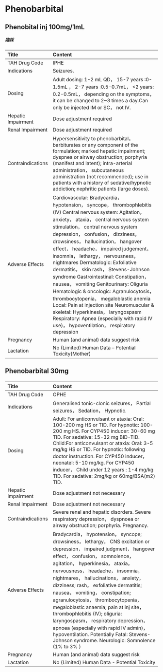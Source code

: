 # Phenobarbital

## Phenobital inj 100mg/1mL

##### 臨採

| Title              | Content                                                                                                                                                                                                                                                                                                                                                                                                                                                                                                                                                                                                                                                                                                                                                                                      |
|:-------------------|:---------------------------------------------------------------------------------------------------------------------------------------------------------------------------------------------------------------------------------------------------------------------------------------------------------------------------------------------------------------------------------------------------------------------------------------------------------------------------------------------------------------------------------------------------------------------------------------------------------------------------------------------------------------------------------------------------------------------------------------------------------------------------------------------|
| TAH Drug Code      | IPHE                                                                                                                                                                                                                                                                                                                                                                                                                                                                                                                                                                                                                                                                                                                                                                                         |
| Indications        | Seizures.                                                                                                                                                                                                                                                                                                                                                                                                                                                                                                                                                                                                                                                                                                                                                                                    |
| Dosing             | Adult dosing: 1-2 mL QD， 15-7 years :0-1.5mL ， 2-7 years :0.5-0.7mL， <2 years: 0.2-0.5mL， depending on the symptoms， it can be changed to 2~3 times a day.Can only be injected IM or SC， not IV.                                                                                                                                                                                                                                                                                                                                                                                                                                                                                                                                                                                       |
| Hepatic Impairment | Dose adjustment required                                                                                                                                                                                                                                                                                                                                                                                                                                                                                                                                                                                                                                                                                                                                                                     |
| Renal Impairment   | Dose adjustment required                                                                                                                                                                                                                                                                                                                                                                                                                                                                                                                                                                                                                                                                                                                                                                     |
| Contraindications  | Hypersensitivity to phenobarbital， barbiturates or any component of the formulation; marked hepatic impairment; dyspnea or airway obstruction; porphyria (manifest and latent); intra-arterial administration， subcutaneous administration (not recommended); use in patients with a history of sedative/hypnotic addiction; nephritic patients (large doses).                                                                                                                                                                                                                                                                                                                                                                                                                             |
| Adverse Effects    | Cardiovascular: Bradycardia， hypotension， syncope， thrombophlebitis (IV) Central nervous system: Agitation， anxiety， ataxia， central nervous system stimulation， central nervous system depression， confusion， dizziness， drowsiness， hallucination， hangover effect， headache， impaired judgement， insomnia， lethargy， nervousness， nightmares Dermatologic: Exfoliative dermatitis， skin rash， Stevens-Johnson syndrome Gastrointestinal: Constipation， nausea， vomiting Genitourinary: Oliguria Hematologic & oncologic: Agranulocytosis， thrombocytopenia， megaloblastic anemia Local: Pain at injection site Neuromuscular & skeletal: Hyperkinesia， laryngospasm Respiratory: Apnea (especially with rapid IV use)， hypoventilation， respiratory depression |
| Pregnancy          | Human (and animal) data suggest risk                                                                                                                                                                                                                                                                                                                                                                                                                                                                                                                                                                                                                                                                                                                                                         |
| Lactation          | No (Limited) Human Data – Potential Toxicity(Mother)                                                                                                                                                                                                                                                                                                                                                                                                                                                                                                                                                                                                                                                                                                                                         |

## Phenobarbital 30mg

##### 

| Title              | Content                                                                                                                                                                                                                                                                                                                                                                                                                                                                                                                                                                                                                                                   |
|:-------------------|:----------------------------------------------------------------------------------------------------------------------------------------------------------------------------------------------------------------------------------------------------------------------------------------------------------------------------------------------------------------------------------------------------------------------------------------------------------------------------------------------------------------------------------------------------------------------------------------------------------------------------------------------------------|
| TAH Drug Code      | OPHE                                                                                                                                                                                                                                                                                                                                                                                                                                                                                                                                                                                                                                                      |
| Indications        | Generalised tonic-clonic seizures， Partial seizures， Sedation， Hypnotic.                                                                                                                                                                                                                                                                                                                                                                                                                                                                                                                                                                               |
| Dosing             | Adult: For anticonvulsant or ataxia: Oral: 100-200 mg HS or TID. For hypnotic: 100-200 mg HS. For CYP450 inducer: 30-60 mg TID. For sedative: 15-32 mg BID-TID. Child:For anticonvulsant or ataxia: Oral: 3-5 mg/kg HS or TID. For hypnotic: following doctor instruction. For CYP450 inducer，neonatel: 5-10 mg/kg. For CYP450 inducer， Child under 12 years : 1-4 mg/kg TID. For sedative: 2mg/kg or 60mg/BSA(m2) TID.                                                                                                                                                                                                                                 |
| Hepatic Impairment | Dose adjustment not necessary                                                                                                                                                                                                                                                                                                                                                                                                                                                                                                                                                                                                                             |
| Renal Impairment   | Dose adjustment not necessary                                                                                                                                                                                                                                                                                                                                                                                                                                                                                                                                                                                                                             |
| Contraindications  | Severe renal and hepatic disorders. Severe respiratory depression， dyspnoea or airway obstruction; porphyria. Pregnancy.                                                                                                                                                                                                                                                                                                                                                                                                                                                                                                                                 |
| Adverse Effects    | Bradycardia， hypotension， syncope; drowsiness， lethargy， CNS excitation or depression， impaired judgment， hangover effect， confusion， somnolence， agitation， hyperkinesia， ataxia， nervousness， headache， insomnia， nightmares， hallucinations， anxiety， dizziness; rash， exfoliative dermatitis; nausea， vomiting， constipation; agranulocytosis， thrombocytopenia， megaloblastic anaemia; pain at inj site， thrombophlebitis (IV); oliguria: laryngospasm， respiratory depression， apnoea (especially with rapid IV admin)， hypoventilation. Potentially Fatal: Stevens-Johnson syndrome. Neurologic: Somnolence (1% to 3% ) |
| Pregnancy          | Human (and animal) data suggest risk                                                                                                                                                                                                                                                                                                                                                                                                                                                                                                                                                                                                                      |
| Lactation          | No (Limited) Human Data - Potential Toxicity                                                                                                                                                                                                                                                                                                                                                                                                                                                                                                                                                                                                              |

